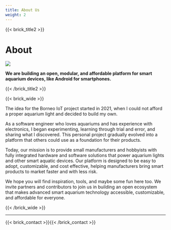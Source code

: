 ```yaml
---
title: About Us
weight: 2
---
```


{{< brick_title2 >}}

# About


![](/uploads/photos/home/hero.jpg)

**We are building an open, modular, and affordable platform for smart aquarium devices, like Android for smartphones.**

{{< /brick_title2 >}}


{{< brick_wide >}}

The idea for the Borneo IoT project started in 2021, when I could not afford a proper aquarium light and decided to build my own.

As a software engineer who loves aquariums and has experience with electronics, I began experimenting, learning through trial and error, and sharing what I discovered. This personal project gradually evolved into a platform that others could use as a foundation for their products.

Today, our mission is to provide small manufacturers and hobbyists with fully integrated hardware and software solutions that power aquarium lights and other smart aquatic devices. Our platform is designed to be easy to adopt, customizable, and cost effective, helping manufacturers bring smart products to market faster and with less risk.

We hope you will find inspiration, tools, and maybe some fun here too. We invite partners and contributors to join us in building an open ecosystem that makes advanced smart aquarium technology accessible, customizable, and affordable for everyone.

{{< /brick_wide >}}

---

{{< brick_contact >}}{{< /brick_contact >}}
